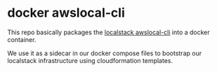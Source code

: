 # docker awslocal-cli

This repo basically packages the [localstack awslocal-cli](https://github.com/localstack/awscli-local) into a docker container.

We use it as a sidecar in our docker compose files to bootstrap our localstack infrastructure using cloudformation templates.